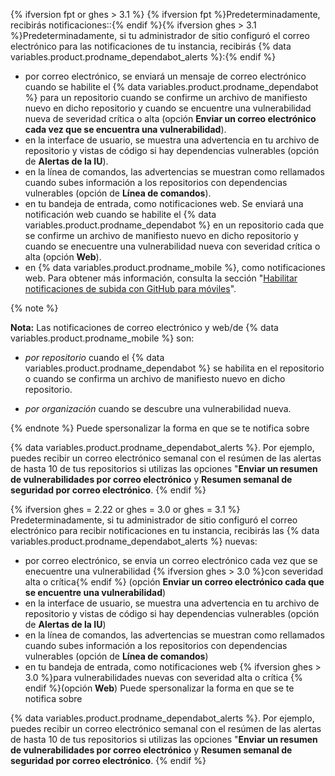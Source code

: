 {% ifversion fpt or ghes > 3.1 %}
{% ifversion fpt %}Predeterminadamente, recibirás notificaciones::{% endif %}{% ifversion ghes > 3.1 %}Predeterminadamente, si tu administrador de sitio configuró el correo electrónico para las notificaciones de tu instancia, recibirás {% data variables.product.prodname_dependabot_alerts %}:{% endif %}

- por correo electrónico, se enviará un mensaje de correo electrónico cuando se habilite el {% data variables.product.prodname_dependabot %} para un repositorio cuando se confirme un archivo de manifiesto nuevo en dicho repositorio y cuando se encuentre una vulnerabilidad nueva de severidad crítica o alta (opción **Enviar un correo electrónico cada vez que se encuentra una vulnerabilidad**).
- en la interface de usuario, se muestra una advertencia en tu archivo de repositorio y vistas de código si hay dependencias vulnerables (opción de **Alertas de la IU**).
- en la línea de comandos, las advertencias se muestran como rellamados cuando subes información a los repositorios con dependencias vulnerables (opción de **Línea de comandos**).
- en tu bandeja de entrada, como notificaciones web. Se enviará una notificación web cuando se habilite el {% data variables.product.prodname_dependabot %} en un repositorio cada que se confirme un archivo de manifiesto nuevo en dicho repositorio y cuando se enecuentre una vulnerabilidad nueva con severidad crítica o alta (opción **Web**).
- en {% data variables.product.prodname_mobile %}, como notificaciones web. Para obtener más información, consulta la sección "[Habilitar notificaciones de subida con GitHub para móviles](/github/managing-subscriptions-and-notifications-on-github/configuring-notifications#enabling-push-notifications-with-github-for-mobile)".

{% note %}

**Nota:** Las notificaciones de correo electrónico y web/de {% data variables.product.prodname_mobile %} son:

- _por repositorio_ cuando el {% data variables.product.prodname_dependabot %} se habilita en el repositorio o cuando se confirma un archivo de manifiesto nuevo en dicho repositorio.

- _por organización_ cuando se descubre una vulnerabilidad nueva.

{% endnote %}
Puede spersonalizar la forma en que se te notifica sobre

{% data variables.product.prodname_dependabot_alerts %}. Por ejemplo, puedes recibir un correo electrónico semanal con el resúmen de las alertas de hasta 10 de tus repositorios si utilizas las opciones "**Enviar un resumen de vulnerabilidades por correo electrónico** y **Resumen semanal de seguridad por correo electrónico**.
{% endif %}

{% ifversion ghes = 2.22 or ghes = 3.0 or ghes = 3.1 %}
Predeterminadamente, si tu administrador de sitio configuró el correo electrónico para recibir notificaciones en tu instancia, recibirás
las {% data variables.product.prodname_dependabot_alerts %} nuevas:
- por correo electrónico, se envia un correo electrónico cada vez que se enecuentre una vulnerabilidad {% ifversion ghes > 3.0 %}con severidad alta o crítica{% endif %} (opción **Enviar un correo electrónico cada que se encuentre una vulnerabilidad**)
- en la interface de usuario, se muestra una advertencia en tu archivo de repositorio y vistas de código si hay dependencias vulnerables (opción de **Alertas de la IU**)
- en la línea de comandos, las advertencias se muestran como rellamados cuando subes información a los repositorios con dependencias vulnerables (opción de **Línea de comandos**)
- en tu bandeja de entrada, como notificaciones web {% ifversion ghes > 3.0 %}para vulnerabilidades nuevas con severidad alta o crítica {% endif %}(opción **Web**)
Puede spersonalizar la forma en que se te notifica sobre

{% data variables.product.prodname_dependabot_alerts %}. Por ejemplo, puedes recibir un correo electrónico semanal con el resúmen de las alertas de hasta 10 de tus repositorios si utilizas las opciones "**Enviar un resumen de vulnerabilidades por correo electrónico** y **Resumen semanal de seguridad por correo electrónico**.
{% endif %}
